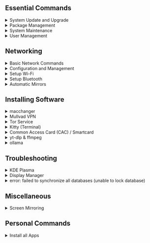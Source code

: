 ## Essential Commands

<details>
<summary>System Update and Upgrade</summary>

#### Update package lists and upgrade all packages:
```
sudo pacman -Syu --noconfirm
```

</details>


<details>
<summary>Package Management</summary>

#### Install a package:
```
sudo pacman -S <package-name>
```

#### Remove a package:
```
sudo pacman -R <package-name>
```

#### Remove a package and its dependencies:
```
sudo pacman -Rns <package-name>
```

#### Search for a package:
```
pacman -Ss <package-name>
```

#### List installed packages:
```
pacman -Q
```

#### Display information about a package:
```
pacman -Qi <package-name>
```

</details>


<details>
<summary>System Maintenance</summary>

#### Clean the package cache:
```
sudo pacman -Sc --noconfirm
```

#### Remove all unused packages and dependencies:
```
sudo pacman -Rns $(pacman -Qdtq) --noconfirm
```

</details>


<details>
<summary>User Management</summary>

#### Add a new user:
```
sudo useradd -m <username>
```

#### Set a password for a user:
```
sudo passwd <username>
```

#### Delete a user:
```
sudo userdel -r <username>
```

</details>


## Networking

<details>
<summary>Basic Network Commands</summary>

#### List network interfaces:
```
ip link show
```

#### Show IP addresses and network details:
```
ip addr show
```

#### Test connectivity to a host:
```
ping <host>
```

#### Trace the path to a host:
```
traceroute <host>
```

</details>

<details>
<summary>Configuration and Management</summary>

#### Bring an interface up:
```
sudo ip link set <interface> up
```

#### Bring an interface down:
```
sudo ip link set <interface> down
```

#### Add an IP address to an interface:
```
sudo ip addr add <IP>/<prefix> dev <interface>
```

#### Remove an IP address from an interface:
```
sudo ip addr del <IP>/<prefix> dev <interface>
```

#### Check NetworkManager status:
```
systemctl status NetworkManager.service
```

#### Restart NetworkManager:
```
sudo systemctl restart NetworkManager.service
```

</details>

<details>
<summary>Setup Wi-Fi</summary>

#### Install Necessary Packages:
```
sudo pacman -S wpa_supplicant dialog --noconfirm
```

#### Restart NetworkManager:
```
sudo systemctl restart NetworkManager.service
```

</details>


</details>

<details>
<summary>Setup Bluetooth</summary>

- [Arch Wiki](https://wiki.archlinux.org/title/Bluetooth)

#### Install the required packages:
```
sudo pacman -S bluez bluez-utils --noconfirm
```

#### Start and enable the Bluetooth service:
```
sudo systemctl start bluetooth.service
sudo systemctl enable bluetooth.service
```

#### Verify the service is running:
```
systemctl status bluetooth.service
```

#### Use bluetoothctl to manage Bluetooth devices:
```
bluetoothctl
```

#### Enable simultaneous output to multiple audio devices
```
pactl load-module module-combine-sink
```

#### Disable simultaneous output to multiple audio devices
```
pactl unload-module XXXXXXXXX
```

</details>

<details>
<summary>Automatic Mirrors</summary>

#### Install Package:
```
sudo pacman -S reflector --noconfirm
```

#### Generate and Save the Mirror List:
- [Country Codes Alpha-2 & Alpha-3](https://www.iban.com/country-codes)
```
sudo reflector --country 'YOUR_COUNTRY' --protocol https --sort rate --save /etc/pacman.d/mirrorlist
```

#### Update Package Databases:
```
sudo pacman -Syy
```

</details>

## Installing Software

<details>
<summary>macchanger</summary>

#### Install macchanger
```
sudo pacman -S macchanger --noconfirm
```

#### Spoof MAC Address of wlan0
```
sudo ip link set wlan0 down

sudo macchanger -r wlan0

sudo ip link set wlan0 up
```

#### Automated MAC address spoofing of active network interface
```
# Set the variable for the active network interface
INTERFACE=$(ip link show | awk '/state UP/ {print $2}' | sed 's/:$//')

# Now use the variable in your commands
sudo ip link set "$INTERFACE" down
sudo macchanger -r "$INTERFACE"
sudo ip link set "$INTERFACE" up
```

</details>



<details>
<summary>Mullvad VPN</summary>

#### Configure System Build Enviroment
```
sudo nano /etc/makepkg.conf
```
![config](https://github.com/user-attachments/assets/2cae9a80-db70-452a-ad00-5a863d42bdc3)

```
mkdir -p ~/build/{packages,sources,srcpackages,makepkglogs}
```

#### Install
```
# Clone into the Mullvad VPN binary repository
git clone https://aur.archlinux.org/mullvad-vpn-bin.git && cd mullvad-vpn-bin/

# Download the Mullvad code signing key
wget https://mullvad.net/media/mullvad-code-signing.asc

# Import the Mullvad code signing key into GPG
gpg --import mullvad-code-signing.asc

# Verify the fingerprint of the Mullvad signing key
gpg --fingerprint admin@mullvad.net

# Set the build directory and build the package
BUILDDIR=/tmp/makepkg makepkg -sirc

# Clean up by removing the repository directory
cd .. && rm -rf mullvad-vpn-bin/
```

</details>


<details>
<summary>Tor Service</summary>

#### Install the Tor Service
```
sudo pacman -S tor --noconfirm
```

#### Enable and Start the Tor Service (Optional)
```
sudo systemctl enable tor.service
sudo systemctl start tor.service
```

#### Check the Service Status (Optional)
```
sudo systemctl status tor.service
```

#### Configure Tor (Optional)
```
sudo nano /etc/tor/torrc
```

#### Restart Tor (Optional)
```
sudo systemctl restart tor
```

</details>


<details>
<summary>Kitty (Terminal)</summary>

#### Install Kitty
```
sudo pacman -S kitty --noconfirm
```
#### Configure Kitty theme
```
kitty +kitten themes
```

</details>


<details>
<summary>Common Access Card (CAC) / Smartcard</summary>

- [Common Access Card](https://wiki.archlinux.org/title/Common_Access_Card)
- [militarycac.com](https://militarycac.com/linux.htm)
- [dod-cac-ubuntu-linuxmint](https://cubiclenate.com/linux/applications/utilities/dod-cac-ubuntu-linuxmint/)
- [cac-scripts](https://github.com/csmig/cac-scripts)
- [linux_cac](https://github.com/jdjaxon/linux_cac)

#### Install required packages
```
sudo pacman -Sy ccid opensc --noconfirm
```

#### Start & Enable the PC/SC Smart Card Daemon
```
sudo systemctl start pcscd
sudo systemctl enable pcscd
```

#### Load security device
- Navigate to Settings > Privacy & Security > Security Devices and click "Load" to load a module using:
```
/usr/lib/opensc-pkcs11.so
```
- Flatpak Install
```
modutil -dbdir "$HOME/.var/app/io.gitlab.librewolf-community/.librewolf/*/cert9.db" -add "CAC Module" -libfile "/usr/lib/opensc-pkcs11.so"
```
- System Install
```
modutil -dbdir "$HOME/.mozilla/firefox/*/cert9.db" -add "CAC Module" -libfile "/usr/lib/opensc-pkcs11.so"
```

#### List available PKCS #11 Modules
```
modutil -dbdir sql:.pki/nssdb/ -list
```

#### Add custom "CAC Module" to PKCS #11 Module
```
modutil -dbdir sql:.pki/nssdb/ -add "CAC Module" -libfile /usr/lib/opensc-pkcs11.so
```

</details>


<details>
<summary>yt-dlp & ffmpeg</summary>

#### Install yt-dlp
```
sudo curl -fsSL https://github.com/yt-dlp/yt-dlp/releases/latest/download/yt-dlp -o /usr/local/bin/yt-dlp && sudo chmod +x /usr/local/bin/yt-dlp
```

#### Install ffmpeg (optional)
```
sudo pacman -S ffmpeg --noconfirm
```

</details>


<details>
<summary>ollama</summary>

#### Install ollama
```
curl -fsSL https://ollama.com/install.sh | sh
```

#### Install any llama instance

- [https://ollama.com/](https://ollama.com/)
```
ollama run taozhiyuai/llama-3-8b-lexi-uncensored:f16
```

</details>


## Troubleshooting

<details>
<summary>KDE Plasma</summary>

#### Missing Touchpad Settings Page
```
kcmshell6 kcm_touchpad
```

</details>

<details>
<summary>Display Manager</summary>

#### Display Manager Frozen

- Quick Way
```
for dm in gdm sddm lightdm xdm; do sudo systemctl restart ${dm}.service 2>/dev/null; done
```

- Fancy Way
```
#!/bin/bash

# Check for the active display manager and set the appropriate variable
for dm in gdm sddm lightdm xdm; do
    if systemctl is-active --quiet "${dm}.service"; then
        active_dm="${dm}"
        break
    fi
done

# Check if an active display manager was found
if [ -z "$active_dm" ]; then
    echo "No display manager is currently active."
    exit 1
fi

# Restart the detected display manager
echo "Restarting ${active_dm} service..."
systemctl restart "${active_dm}.service"
```

</details>

<details>
<summary>error: failed to synchronize all databases (unable to lock database)</summary>

#### Check for Running Processes:
- First, check if another instance of pacman or pamac is running.
```
ps aux | grep pacman
```
- If you see any processes, wait for them to complete or terminate them if you're sure they are stuck.

#### Remove Lock Files:
- If no other processes are running, you may need to remove the lock file manually. Run:
```
sudo rm /var/lib/pacman/db.lck
```

#### Update the System Again:
- After removing the lock file, try updating the package database again:
```
sudo pacman -Syu
```

</details>


## Miscellaneous

<details>
<summary>Screen Mirroring</summary>

#### Install xrander
```
sudo pacman -S xorg-xrandr --noconfirm
```

#### Check Connected Displays
```
xrandr
```

#### Auto-Detect and Enable HDMI Output
```
xrandr --output HDMI-1 --auto --same-as eDP-1
```
- HDMI-1: This is your projector. Replace it if your output is different.
- eDP-1: This usually represents your laptop's internal display. Check your xrandr output to confirm the correct identifier.

#### Adjust Display Settings (if necessary)
```
xrandr --output HDMI-1 --auto --same-as eDP-1 --mode 1920x1080
```

</details>


## Personal Commands

<details>
<summary>Install all Apps</summary>

```
sudo pacman -Syu --noconfirm # Update package lists and upgrade all packages

sudo pacman -Sc --noconfirm # Clean the package cache
sudo pacman -Rns $(pacman -Qdtq) --noconfirm # Remove all unused packages and dependencies

kitty +kitten themes "Everforest Dark Hard"

flatpak install -y io.gitlab.librewolf-community
flatpak install -y org.libreoffice.LibreOffice
flatpak install -y org.keepassxc.KeePassXC
flatpak install -y io.freetubeapp.FreeTube
flatpak install -y org.flameshot.Flameshot
flatpak install -y com.atlauncher.ATLauncher
flatpak install -y org.signal.Signal
flatpak install -y com.github.tchx84.Flatseal
```

</details>
